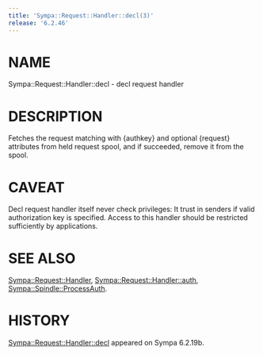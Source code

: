 ```yaml
---
title: 'Sympa::Request::Handler::decl(3)'
release: '6.2.46'
---
```


# NAME

Sympa::Request::Handler::decl - decl request handler

# DESCRIPTION

Fetches the request matching with {authkey} and optional {request} attributes
from held request spool,
and if succeeded, remove it from the spool.

# CAVEAT

Decl request handler itself never check privileges:
It trust in senders if valid authorization key is specified.
Access to this handler should be restricted sufficiently by applications.

# SEE ALSO

[Sympa::Request::Handler](./Sympa-Request-Handler.3.md),
[Sympa::Request::Handler::auth](./Sympa-Request-Handler-auth.3.md),
[Sympa::Spindle::ProcessAuth](./Sympa-Spindle-ProcessAuth.3.md).

# HISTORY

[Sympa::Request::Handler::decl](./Sympa-Request-Handler-decl.3.md) appeared on Sympa 6.2.19b.

